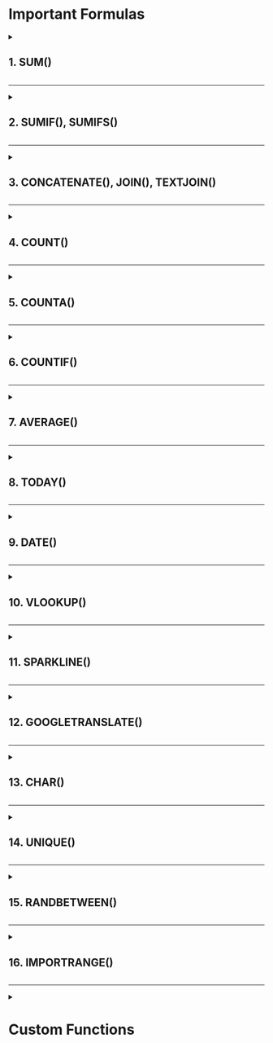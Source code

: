

# Important Formulas

<details>

<summary>

## 1.  SUM()

</summary>


Allows us to add values in a range

![](20220606105510.png)  

</details>

---

<details>

<summary>

## 2. SUMIF(), SUMIFS()

</summary>

Add values in a range based on criteria

![](20220606105701.png)  

Add the numbers in the given range if they are greater than 10

![](20220606105841.png)  

---

Observe the following data:

![](20220606151654.png)  

For this data, we want a visit summary as follows:

![](20220606151803.png)  

We use SUMIFS() for this as we are dealing with more than one conditions:

![](20220606152126.png)  

`sum_range` : The values which we wish to add based on conditions.

`criterion_range1` : The range that the first condition will be tested on.

`criterion1` : The value on which `criterion_range1` will be tested.

![](20220606152434.png)  



</details>

---
<details>

<summary>

## 3. CONCATENATE(), JOIN(), TEXTJOIN()

</summary>

These are used to join strings/text together.

![](20220606110142.png)  

---

In Join(), we specify the delimiter first, which will be used to separate each cell's string in the specified range.

![](20220606110445.png)  

So the formula ![](20220606110636.png)   will produce the result:

![](20220606110659.png)  

---

Textjoin(), like Join() takes the delimiter first, but we also have to specify whether we would like to skip empty cells or not.

![](20220606110834.png)  

![](20220606110916.png)  

</details>

---
<details>

<summary>

## 4. COUNT()

</summary>


To check the number of numeric values in a range. E.g. in a column, we can use COUNT() to check how many numeric values have been entered.

![](20220606111623.png)  

Output is 4


![](20220606111717.png)  

Output is 0 as the values are not numeric

</details>

---

<details>

<summary>

## 5. COUNTA()

</summary>

Count All.

It will consider all values, not just numeric when returning the final count.

![](20220606112026.png)  



</details>

---

<details>
<summary>

## 6. COUNTIF()

</summary>

Count the values in the given range if they fit the criteria.

![](20220606112557.png)  

E.g. use case: To see how many students have scored above a threshold.

---

Similar to SUMIFS(), COUNTIFS() is used to count cells based on multiple conditions/criteria.

![](20220606152716.png)  

For the following data:

![](20220606152856.png)  

Objective : To find out the number of employees with an MBA specialization in finance, and have completed at least five projects.

Name the ranges for convenience:

![](20220606153156.png)  


![](20220606153454.png)  

Output: `2`


</details>

---

<details>

<summary>

## 7. AVERAGE()

</summary>

Gives the average of the numeric values in the given range

![](20220606113049.png)  


</details>


---

<details>

<summary>

## 8. TODAY()

</summary>

Gives today's date.

![](20220606113339.png)  

</details>

---

<details>

<summary>

## 9. DATE()

</summary>

It is advisable to use the DATE() function to manage dates

![](20220606113618.png)  

---

In F9 and F12 we have the dates for a new test and an old test defined using TODAY() and DATE() functions respectively:

![](20220606113815.png)  

To get the difference between the two dates:

![](20220606113930.png)  



</details>


---

<details>

<summary>

## 10. VLOOKUP()

</summary>

It stands for Vertical Lookup.

It searches for a value in the first column of the range.


![](20220606114210.png)  

`search_key` is the value that we wish to look for (in the first column)

`index` is the column in our range, the value of which is to be retrieved (1-indexed).

![](20220606114637.png)  


</details>

---

<details>

<summary>

## 11. SPARKLINE()

</summary>

Gives a mini-chart linked to the cells

![](20220606115405.png)  

Output (for each row):

![](20220606115430.png)  


</details>

---

<details>

<summary>

## 12. GOOGLETRANSLATE()

</summary>

Take a string value from a specified cell, translates it, returns the value.

Languages can be specified using language codes.

![](20220606144957.png)  

Output:
![](20220606145024.png)  

Like other formulas, this can be dragged and adjusted to other cells to maintain uniformity in the same row/column.



</details>


---

<details>

<summary>

## 13. CHAR()

</summary>

Used to get unicode characters.

E.g.: To get a bullet point - 

![](20220606145337.png)  

---

![](20220606145517.png)  

Output:

![](20220606145534.png)  




</details>

---

<details>

<summary>

## 14. UNIQUE()

</summary>

In a range, this function returns all the unique values and discards all the duplicates.

![](20220606150115.png)  

Output:

![](20220606150145.png)  

</details>

---

<details>

<summary>

## 15. RANDBETWEEN()

</summary>

Takes the lower and upper limit as parameters and returns a random number between them (both included).

![](20220606150331.png)  

</details>

---

<details>

<summary>

## 16. IMPORTRANGE()

</summary>

Used to pool data from other google sheets to current google sheet

Steps to import data:

1. Copy the URL of the sheet from which we wish to copy data

2. 

![](20220606154102.png)  

Note: If we don't mention the sheet from which we want to import data, it will be retrieved from the first sheet by default.

![](20220606154240.png)  

3. Give access if necessary.

![](20220606154310.png)  

To get all data, remove the number from the end range specification.

![](20220606154453.png)  

---

To show data of multiple sheets, write the 2 formulas as follows:

![](20220606155036.png)  

Note: We are hard-coding the ranges. We should use queries to prevent extra empty spaces.

![](20220606155412.png)  

---

To create a dropdown so that we can view sheets as we want:

![](20220606155738.png)  

We can then use dynamic formulas based on this dropdown to show the relevant sheet.

---


</details>

---

<details>

<summary>

# Custom Functions

</summary>

![](20220606173824.png)  

Write your custom function script

![](20220606172143.png)  

Use it in the sheet

![](20220606172220.png)  

But it will not be showed as a suggested function yet.
To make auto-complete recognize it, add documentation as follows:

![](20220606172629.png)  

It is possible to add multiple functions in the same script as follows:

![](20220606173901.png)  


We can also define the role of each parameter as follows:

---

In case of ranges, arrays are passed as parameters (1-D or 2-D) which are treated accordingly.

They can be received in the function using rest operator `fn(...args)`

</details>
